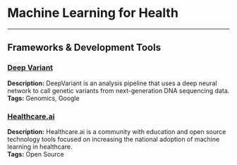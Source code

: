 # Machine Learning for Health
---

## Frameworks & Development Tools

### [Deep Variant](https://github.com/google/deepvariant) ### 
**Description:** DeepVariant is an analysis pipeline that uses a deep neural network to call genetic variants from next-generation DNA sequencing data.  
**Tags:** Genomics, Google

### [Healthcare.ai](https://healthcare.ai/) 
**Description:** Healthcare.ai is a community with education and open source technology tools focused on increasing the national adoption of machine learning in healthcare.     
**Tags:** Open Source
